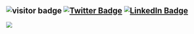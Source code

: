 ![visitor badge](https://visitor-badge.glitch.me/badge?page_id=okellodaniel.visitor-badge)
[![Twitter Badge](https://img.shields.io/badge/Twitter-Profile-informational?style=flat&logo=twitter&logoColor=white&color=1CA2F1)](https://twitter.com/OkelloDani)
[![LinkedIn Badge](https://img.shields.io/badge/LinkedIn-Profile-informational?style=flat&logo=linkedin&logoColor=white&color=0D76A8)](https://www.linkedin.com/in/okello-daniel-113a3bb4/)
---------------------------------------------------------------------------------------------------------------------------------------------------------------
<a href="https://github.com/okellodaniel/okellodaniel">
  <img align="center" src="https://github-readme-stats.vercel.app/api/top-langs/?username=okellodaniel&hide=java,html&title_color=ffffff&text_color=c9cacc&icon_color=2bbc8a&bg_color=1d1f21" />
</a>
